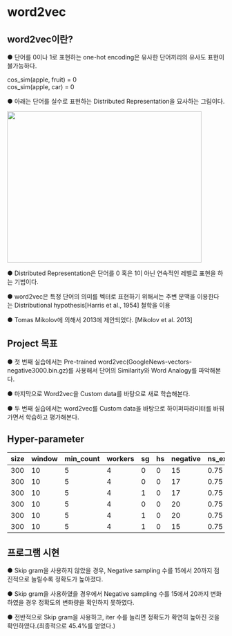 # word2vec
## word2vec이란?
● 단어를 0이나 1로 표현하는 one-hot encoding은 유사한 단어끼리의 유사도 표현이 불가능하다.  

cos_sim(apple, fruit) = 0  
cos_sim(apple, car) = 0  

● 아래는 단어를 실수로 표현하는 Distributed Representation을 묘사하는 그림이다.  

<img src="https://user-images.githubusercontent.com/98728682/152904099-a67b7e89-c412-483e-8176-eb626858d3d2.png" width="450" height="350">  

● Distributed Representation은 단어를 0 혹은 1이 아닌 연속적인 레벨로 표현을 하는 기법이다.  

● word2vec은 특정 단어의 의미를 벡터로 표현하기 위해서는 주변 문맥을 이용한다는 Distributional hypothesis[Harris et al., 1954] 철학을 이용  

● Tomas Mikolov에 의해서 2013에 제안되었다. [Mikolov et al. 2013]  
## Project 목표  
● 첫 번째 실습에서는 Pre-trained word2vec(GoogleNews-vectors-negative3000.bin.gz)를 사용해서 단어의 Similarity와 Word Analogy를 파악해본다.  

● 마지막으로 Word2vec을  Custom data를 바탕으로 새로 학습해본다.  

● 두 번째 실습에서는 word2vec를 Custom data을 바탕으로 하이퍼파라미터를 바꿔가면서 학습하고 평가해본다.

## Hyper-parameter  

|size|window|min_count|workers|sg|hs|negative|ns_exponent|alpha|min_alpha|iter|accuracy| 
|---|---|---|---|---|---|---|---|---|---|---|---|  
|300|10|5|4|0|0|15|0.75|0.01|0.0001|3|25.9%|  
|300|10|5|4|0|0|17|0.75|0.01|0.0001|3|26.0%|
|300|10|5|4|1|0|17|0.75|0.01|0.0001|3|39.0%|
|300|10|5|4|0|0|20|0.75|0.01|0.0001|3|26.8%|
|300|10|5|4|1|0|20|0.75|0.01|0.0001|5|45.2%|
|300|10|5|4|1|0|15|0.75|0.01|0.0001|5|45.4%|


## 프로그램 시현
● Skip gram을 사용하지 않았을 경우, Negative sampling 수를 15에서 20까지 점진적으로 늘릴수록 정확도가 높아졌다.

● Skip gram을 사용하였을 경우에서 Negative sampling 수를 15에서 20까지 변화하였을 경우 정확도의 변화량을 확인하지 못하였다.

● 전반적으로 Skip gram을 사용하고, iter 수를 늘리면 정확도가 확연히 높아진 것을 확인하였다.(최종적으로 45.4%를 얻었다.)
